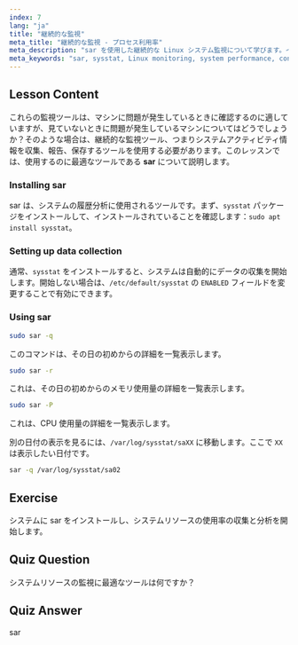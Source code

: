```yaml
---
index: 7
lang: "ja"
title: "継続的な監視"
meta_title: "継続的な監視 - プロセス利用率"
meta_description: "sar を使用した継続的な Linux システム監視について学びます。インストール、データ収集、およびパフォーマンスのための履歴リソース使用量の分析方法を理解します。始めましょう！"
meta_keywords: "sar, sysstat, Linux monitoring, system performance, continuous monitoring, beginner, tutorial, guide"
---
```


## Lesson Content

これらの監視ツールは、マシンに問題が発生しているときに確認するのに適していますが、見ていないときに問題が発生しているマシンについてはどうでしょうか？そのような場合は、継続的な監視ツール、つまりシステムアクティビティ情報を収集、報告、保存するツールを使用する必要があります。このレッスンでは、使用するのに最適なツールである **sar** について説明します。

### Installing sar

sar は、システムの履歴分析に使用されるツールです。まず、`sysstat` パッケージをインストールして、インストールされていることを確認します：`sudo apt install sysstat`。

### Setting up data collection

通常、`sysstat` をインストールすると、システムは自動的にデータの収集を開始します。開始しない場合は、`/etc/default/sysstat` の `ENABLED` フィールドを変更することで有効にできます。

### Using sar

```bash
sudo sar -q
```

このコマンドは、その日の初めからの詳細を一覧表示します。

```bash
sudo sar -r
```

これは、その日の初めからのメモリ使用量の詳細を一覧表示します。

```bash
sudo sar -P
```

これは、CPU 使用量の詳細を一覧表示します。

別の日付の表示を見るには、`/var/log/sysstat/saXX` に移動します。ここで `XX` は表示したい日付です。

```bash
sar -q /var/log/sysstat/sa02
```

## Exercise

システムに sar をインストールし、システムリソースの使用率の収集と分析を開始します。

## Quiz Question

システムリソースの監視に最適なツールは何ですか？

## Quiz Answer

sar
